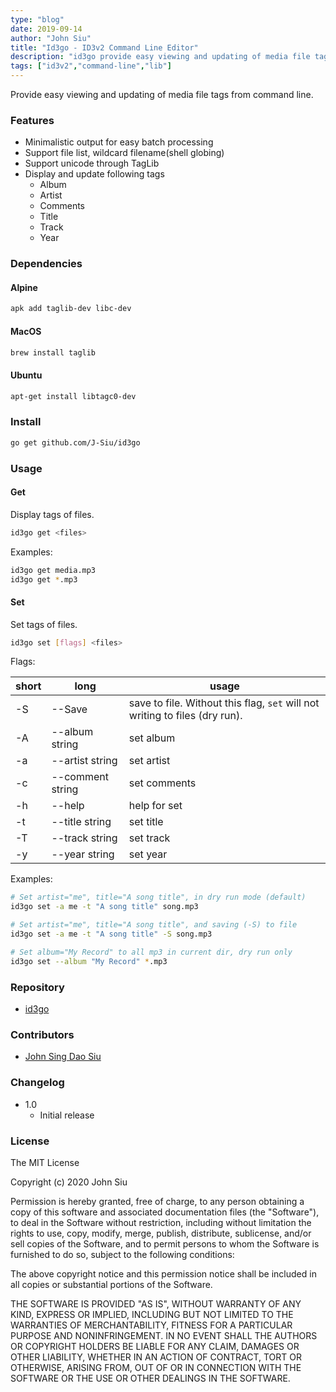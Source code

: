 ```yaml
---
type: "blog"
date: 2019-09-14
author: "John Siu"
title: "Id3go - ID3v2 Command Line Editor"
description: "id3go provide easy viewing and updating of media file tags from command line."
tags: ["id3v2","command-line","lib"]
---
```

Provide easy viewing and updating of media file tags from command line.
<!--more-->

### Features

- Minimalistic output for easy batch processing
- Support file list, wildcard filename(shell globing)
- Support unicode through TagLib
- Display and update following tags
  - Album
  - Artist
  - Comments
  - Title
  - Track
  - Year

### Dependencies

#### Alpine

```sh
apk add taglib-dev libc-dev
```

#### MacOS

```sh
brew install taglib
```

#### Ubuntu

```sh
apt-get install libtagc0-dev
```

### Install

```sh
go get github.com/J-Siu/id3go
```

### Usage

#### Get

Display tags of files.

```sh
id3go get <files>
```

Examples:

```sh
id3go get media.mp3
id3go get *.mp3
```

#### Set

Set tags of files.

```sh
id3go set [flags] <files>
```

Flags:

short|long|usage
---|---|---
-S|--Save|save to file. Without this flag, `set` will not writing to files (dry run).
-A|--album string|set album
-a|--artist string|set artist
-c|--comment string|set comments
-h|--help|help for set
-t|--title string|set title
-T|--track string|set track
-y|--year string|set year

Examples:

```sh
# Set artist="me", title="A song title", in dry run mode (default)
id3go set -a me -t "A song title" song.mp3

# Set artist="me", title="A song title", and saving (-S) to file
id3go set -a me -t "A song title" -S song.mp3

# Set album="My Record" to all mp3 in current dir, dry run only
id3go set --album "My Record" *.mp3
```

### Repository

- [id3go](https://github.com/J-Siu/id3go)

### Contributors

- [John Sing Dao Siu](https://github.com/J-Siu)

### Changelog

- 1.0
  - Initial release

### License

The MIT License

Copyright (c) 2020 John Siu

Permission is hereby granted, free of charge, to any person obtaining a copy of this software and associated documentation files (the "Software"), to deal in the Software without restriction, including without limitation the rights to use, copy, modify, merge, publish, distribute, sublicense, and/or sell copies of the Software, and to permit persons to whom the Software is furnished to do so, subject to the following conditions:

The above copyright notice and this permission notice shall be included in all copies or substantial portions of the Software.

THE SOFTWARE IS PROVIDED "AS IS", WITHOUT WARRANTY OF ANY KIND, EXPRESS OR IMPLIED, INCLUDING BUT NOT LIMITED TO THE WARRANTIES OF MERCHANTABILITY, FITNESS FOR A PARTICULAR PURPOSE AND NONINFRINGEMENT. IN NO EVENT SHALL THE AUTHORS OR COPYRIGHT HOLDERS BE LIABLE FOR ANY CLAIM, DAMAGES OR OTHER LIABILITY, WHETHER IN AN ACTION OF CONTRACT, TORT OR OTHERWISE, ARISING FROM, OUT OF OR IN CONNECTION WITH THE SOFTWARE OR THE USE OR OTHER DEALINGS IN THE SOFTWARE.